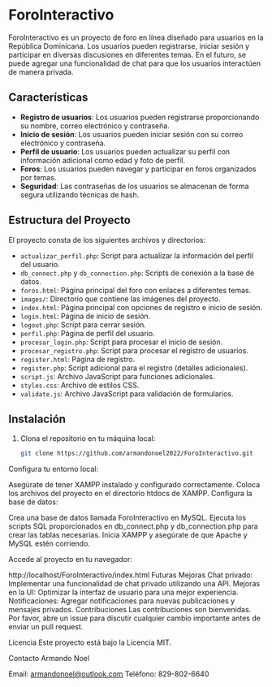 # ForoInteractivo

ForoInteractivo es un proyecto de foro en línea diseñado para usuarios en la República Dominicana. Los usuarios pueden registrarse, iniciar sesión y participar en diversas discusiones en diferentes temas. En el futuro, se puede agregar una funcionalidad de chat para que los usuarios interactúen de manera privada.

## Características

- **Registro de usuarios**: Los usuarios pueden registrarse proporcionando su nombre, correo electrónico y contraseña.
- **Inicio de sesión**: Los usuarios pueden iniciar sesión con su correo electrónico y contraseña.
- **Perfil de usuario**: Los usuarios pueden actualizar su perfil con información adicional como edad y foto de perfil.
- **Foros**: Los usuarios pueden navegar y participar en foros organizados por temas.
- **Seguridad**: Las contraseñas de los usuarios se almacenan de forma segura utilizando técnicas de hash.

## Estructura del Proyecto

El proyecto consta de los siguientes archivos y directorios:

- `actualizar_perfil.php`: Script para actualizar la información del perfil del usuario.
- `db_connect.php` y `db_connection.php`: Scripts de conexión a la base de datos.
- `foros.html`: Página principal del foro con enlaces a diferentes temas.
- `images/`: Directorio que contiene las imágenes del proyecto.
- `index.html`: Página principal con opciones de registro e inicio de sesión.
- `login.html`: Página de inicio de sesión.
- `logout.php`: Script para cerrar sesión.
- `perfil.php`: Página de perfil del usuario.
- `procesar_login.php`: Script para procesar el inicio de sesión.
- `procesar_registro.php`: Script para procesar el registro de usuarios.
- `register.html`: Página de registro.
- `register.php`: Script adicional para el registro (detalles adicionales).
- `script.js`: Archivo JavaScript para funciones adicionales.
- `styles.css`: Archivo de estilos CSS.
- `validate.js`: Archivo JavaScript para validación de formularios.

## Instalación

1. Clona el repositorio en tu máquina local:

   ```bash
   git clone https://github.com/armandonoel2022/ForoInteractivo.git

Configura tu entorno local:

Asegúrate de tener XAMPP instalado y configurado correctamente.
Coloca los archivos del proyecto en el directorio htdocs de XAMPP.
Configura la base de datos:

Crea una base de datos llamada ForoInteractivo en MySQL.
Ejecuta los scripts SQL proporcionados en db_connect.php y db_connection.php para crear las tablas necesarias.
Inicia XAMPP y asegúrate de que Apache y MySQL estén corriendo.

Accede al proyecto en tu navegador:

http://localhost/ForoInteractivo/index.html
Futuras Mejoras
Chat privado: Implementar una funcionalidad de chat privado utilizando una API.
Mejoras en la UI: Optimizar la interfaz de usuario para una mejor experiencia.
Notificaciones: Agregar notificaciones para nuevas publicaciones y mensajes privados.
Contribuciones
Las contribuciones son bienvenidas. Por favor, abre un issue para discutir cualquier cambio importante antes de enviar un pull request.

Licencia
Este proyecto está bajo la Licencia MIT.

Contacto
Armando Noel

Email: armandonoel@outlook.com
Teléfono: 829-802-6640
